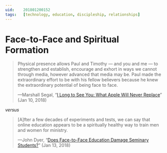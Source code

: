 ```yaml
---
uid:	201801200152
tags:	[technology, education, discipleship, relationships]
---
```


# Face-to-Face and Spiritual Formation

> Physical presence allows Paul and Timothy — and you and me — to strengthen and establish, encourage and exhort in ways we cannot through media, however advanced that media may be. Paul made the extraordinary effort to be with his fellow believers because he knew the extraordinary potential of being face to face.
> 
> —Marshall Segal, “[I Long to See You: What Apple Will Never Replace](https://www.desiringgod.org/articles/i-long-to-see-you)” (Jan 10, 2018)

*versus*

> [A]fter a few decades of experiments and tests, we can say that online education appears to be a spiritually healthy way to train men and women for ministry.
> 
> —John Dyer, “[Does Face-to-Face Education Damage Seminary Students?](http://donteatthefruit.com/2018/01/does-face-to-face-education-damage-seminary-students/)” (Jan 13, 2018)
